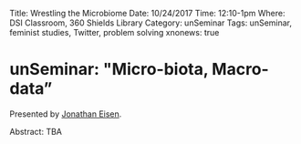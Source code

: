 Title: Wrestling the Microbiome
Date: 10/24/2017
Time: 12:10-1pm
Where: DSI Classroom, 360 Shields Library
Category: unSeminar
Tags: unSeminar, feminist studies, Twitter, problem solving
xnonews: true

# unSeminar: "Micro-biota, Macro-data” 

Presented by [Jonathan Eisen](http://biosci3.ucdavis.edu/Faculty/Profile/View/345).

Abstract: TBA




